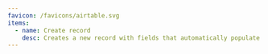 ```yaml
---
favicon: /favicons/airtable.svg
items:
  - name: Create record
    desc: Creates a new record with fields that automatically populate.
---
```


<script setup>
  import CustomListing from '../../components/CustomListing.vue'
</script>

<CustomListing />
